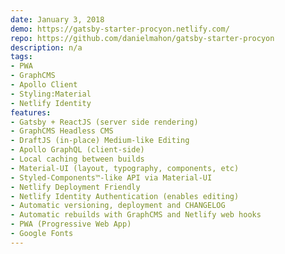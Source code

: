 ```yaml
---
date: January 3, 2018
demo: https://gatsby-starter-procyon.netlify.com/
repo: https://github.com/danielmahon/gatsby-starter-procyon
description: n/a
tags:
- PWA
- GraphCMS
- Apollo Client
- Styling:Material
- Netlify Identity
features:
- Gatsby + ReactJS (server side rendering)
- GraphCMS Headless CMS
- DraftJS (in-place) Medium-like Editing
- Apollo GraphQL (client-side)
- Local caching between builds
- Material-UI (layout, typography, components, etc)
- Styled-Components™-like API via Material-UI
- Netlify Deployment Friendly
- Netlify Identity Authentication (enables editing)
- Automatic versioning, deployment and CHANGELOG
- Automatic rebuilds with GraphCMS and Netlify web hooks
- PWA (Progressive Web App)
- Google Fonts
---
```

